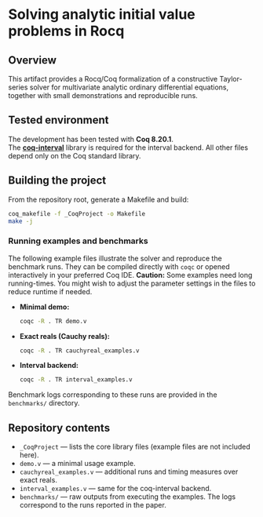 # Solving analytic initial value problems in Rocq

## Overview
This artifact provides a Rocq/Coq formalization of a constructive Taylor-series solver for multivariate analytic ordinary differential equations, together with small demonstrations and reproducible runs.

## Tested environment
The development has been tested with **Coq 8.20.1**.  
The [**coq-interval**](https://coqinterval.gitlabpages.inria.fr/) library is required for the interval backend.
All other files depend only on the Coq standard library.

## Building the project
From the repository root, generate a Makefile and build:
```bash
coq_makefile -f _CoqProject -o Makefile
make -j
```
### Running examples and benchmarks

The following example files illustrate the solver and reproduce the benchmark runs.
They can be compiled directly with `coqc` or opened interactively in your preferred Coq IDE.
**Caution:** Some examples need long running-times. 
You might wish to adjust the parameter settings in the files to reduce runtime if needed.

- **Minimal demo:**

    ````bash
    coqc -R . TR demo.v
    ````

- **Exact reals (Cauchy reals):**

    ````bash
    coqc -R . TR cauchyreal_examples.v
    ````

- **Interval backend:**

    ````bash
    coqc -R . TR interval_examples.v
    ````

Benchmark logs corresponding to these runs are provided in the `benchmarks/`
directory.

## Repository contents
- `_CoqProject` — lists the core library files (example files are not included here).
- `demo.v` — a minimal usage example.
- `cauchyreal_examples.v` — additional runs and timing measures over exact reals.
- `interval_examples.v` — same for the coq-interval backend.
- `benchmarks/` — raw outputs from executing the examples. The logs correspond to the runs reported in the paper.


